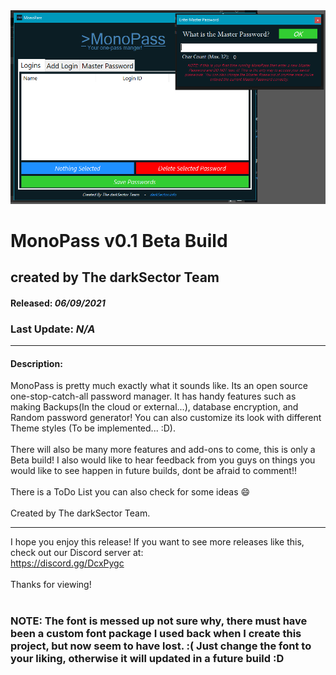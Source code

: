 
<img src="ss.png">

# MonoPass v0.1 Beta Build
## created by The darkSector Team

#### Released: <i>06/09/2021</i><br>
### Last Update: <i>N/A</i>

<hr>

#### Description:<br>
MonoPass is pretty much exactly what it sounds like. Its an open source one-stop-catch-all password manager. It has handy features such as making Backups(In the cloud or external...), database encryption, and Random password generator! You can also customize its look with different Theme styles (To be implemented... :D). 
<br><br>
There will also be many more features and add-ons to come, this is only a Beta build! I also would like to hear feedback from you guys on things you would like to see happen in future builds, dont be afraid to comment!!
<br><br>
There is a ToDo List you can also check for some ideas :smile:
<br><br>
Created by The darkSector Team.

<hr>

I hope you enjoy this release! If you want to see more releases like this, check out our Discord server at:<br>
https://discord.gg/DcxPygc
<br><br>
Thanks for viewing!
<br><br>
### NOTE: The font is messed up not sure why, there must have been a custom font package I used back when I create this project, but now seem to have lost. :( Just change the font to your liking, otherwise it will updated in a future build :D
